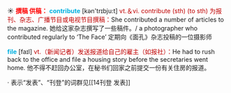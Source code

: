 ☀ <font color="red">**撰稿 供稿：**</font>
<font color="sky blue">**contribute**</font> [kən'trɪbju:t] 
<font color="#c00000">vt.＆vi. contribute (sth) (to sth) 为报刊、杂志、广播节目或电视节目撰稿：</font>She contributed a number of articles to the magazine. 她给这家杂志撰写了一些稿件。/ a photographer who contributed regularly to ‘The Face’ 定期向《面孔》杂志投稿的一位摄影师

<font color="sky blue">**file**</font> [faɪl] 
<font color="#c00000">vt.（新闻记者）发送报道给自己的雇主（如报社）：</font>He had to rush back to the office and file a housing story before the secretaries went home. 他不得不赶回办公室，在秘书们回家之前提交一份有关住房的报道。

· 表示“发表”、“刊登”的词群见[[14刊登 发表]]
